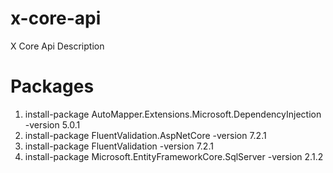 # x-core-api
X Core Api Description

# Packages
1. install-package AutoMapper.Extensions.Microsoft.DependencyInjection -version 5.0.1
2. install-package FluentValidation.AspNetCore -version 7.2.1
3. install-package FluentValidation -version 7.2.1
4. install-package Microsoft.EntityFrameworkCore.SqlServer -version 2.1.2